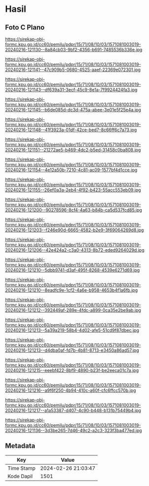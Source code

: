 # Hasil

## Foto C Plano

https://sirekap-obj-formc.kpu.go.id/cc60/pemilu/pdpr/15/71/08/10/03/1571081003019-20240216-121130--8a84cb03-9bf2-4356-b691-7485536b336e.jpg

https://sirekap-obj-formc.kpu.go.id/cc60/pemilu/pdpr/15/71/08/10/03/1571081003019-20240216-121141--47c909b5-0680-4525-aaef-22369e072301.jpg

https://sirekap-obj-formc.kpu.go.id/cc60/pemilu/pdpr/15/71/08/10/03/1571081003019-20240216-121143--df639a31-3ecf-45c9-8e1a-7f9924424fa3.jpg

https://sirekap-obj-formc.kpu.go.id/cc60/pemilu/pdpr/15/71/08/10/03/1571081003019-20240216-121145--b6de085d-dc3d-475a-abee-3e01e5f25e4a.jpg

https://sirekap-obj-formc.kpu.go.id/cc60/pemilu/pdpr/15/71/08/10/03/1571081003019-20240216-121148--41f3923a-01df-42ce-bed7-8c66ff6c7a73.jpg

https://sirekap-obj-formc.kpu.go.id/cc60/pemilu/pdpr/15/71/08/10/03/1571081003019-20240216-121151--21272ae5-b469-4dc2-b5ed-31458c0ba808.jpg

https://sirekap-obj-formc.kpu.go.id/cc60/pemilu/pdpr/15/71/08/10/03/1571081003019-20240216-121154--4e12a50b-7210-4c81-ac09-1577bf4d1cce.jpg

https://sirekap-obj-formc.kpu.go.id/cc60/pemilu/pdpr/15/71/08/10/03/1571081003019-20240216-121155--26ef0a3a-2eb4-4f92-b423-55acc553eb09.jpg

https://sirekap-obj-formc.kpu.go.id/cc60/pemilu/pdpr/15/71/08/10/03/1571081003019-20240216-121200--90278596-8cf4-4a63-b84b-ca5d537fcd85.jpg

https://sirekap-obj-formc.kpu.go.id/cc60/pemilu/pdpr/15/71/08/10/03/1571081003019-20240216-121203--f246e90d-6665-4582-b2e9-3f69064269d8.jpg

https://sirekap-obj-formc.kpu.go.id/cc60/pemilu/pdpr/15/71/08/10/03/1571081003019-20240216-121206--42e424a2-c3a0-4313-8b72-eded9264029d.jpg

https://sirekap-obj-formc.kpu.go.id/cc60/pemilu/pdpr/15/71/08/10/03/1571081003019-20240216-121210--5dbb9741-d3af-495f-8268-4539e6271d69.jpg

https://sirekap-obj-formc.kpu.go.id/cc60/pemilu/pdpr/15/71/08/10/03/1571081003019-20240216-121210--8eadfc9e-1cf2-4a6e-b958-4653b4f1a6fb.jpg

https://sirekap-obj-formc.kpu.go.id/cc60/pemilu/pdpr/15/71/08/10/03/1571081003019-20240216-121212--392449af-289e-4fdc-a899-0ca35e2be9ab.jpg

https://sirekap-obj-formc.kpu.go.id/cc60/pemilu/pdpr/15/71/08/10/03/1571081003019-20240216-121213--5a39a219-58b4-4d02-afe5-51cd9f87dbec.jpg

https://sirekap-obj-formc.kpu.go.id/cc60/pemilu/pdpr/15/71/08/10/03/1571081003019-20240216-121213--d4dba0af-fd7b-4b81-8713-e3450a86ad57.jpg

https://sirekap-obj-formc.kpu.go.id/cc60/pemilu/pdpr/15/71/08/10/03/1571081003019-20240216-121215--eeebf422-8bf9-4890-b23f-be2eeca01c7a.jpg

https://sirekap-obj-formc.kpu.go.id/cc60/pemilu/pdpr/15/71/08/10/03/1571081003019-20240216-121216--a9f6f250-4b94-410c-a60f-cfc6ffcc570b.jpg

https://sirekap-obj-formc.kpu.go.id/cc60/pemilu/pdpr/15/71/08/10/03/1571081003019-20240216-121217--a1a53387-d407-4c90-b448-b131b75449b4.jpg

https://sirekap-obj-formc.kpu.go.id/cc60/pemilu/pdpr/15/71/08/10/03/1571081003019-20240216-121136--3d3be265-7d46-49c2-a2c3-323f3ba477ed.jpg


## Metadata

| Key        | Value               |
| ---------- | ------------------- |
| Time Stamp | 2024-02-26 21:03:47 |
| Kode Dapil | 1501                |



